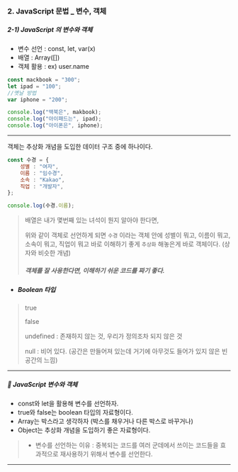 ### 2. JavaScript 문법 _ 변수, 객체 

##### 2-1) JavaScript 의 변수와 객체 

* 변수 선언 : const, let, var(x)
* 배열 : Array([])
* 객체 활용 : ex) user.name

```javascript
const mackbook = "300";
let ipad = "100";
//옛날 방법
var iphone = "200";

console.log("맥북은", makbook);
console.log("아이패드는", ipad);
console.log("아이폰은", iphone);
```

---

객체는 추상화 개념을 도입한 데이터 구조 중에 하나이다. 

```javascript
const 수경 = {
    성별 : "여자",
    이름 : "임수경",
    소속 : "Kakao",
    직업 : "개발자",
};

console.log(수경.이름);
```

> 배열은 내가 몇번째 있는 녀석이 뭔지 알아야 한다면, 
>
> 위와 같이 객체로 선언하게 되면 `수경` 이라는 객체 안에 성별이 뭐고, 이름이 뭐고, 소속이 뭐고, 직업이 뭐고 바로 이해하기 좋게 `추상화` 해놓은게 바로 객체이다. (상자와 비슷한 개념)
>
> ##### 객체를 잘 사용한다면, 이해하기 쉬운 코드를 짜기 좋다. 



* ##### Boolean 타입 

> true 
>
> false 
>
> undefined : 존재하지 않는 것, 우리가 정의조차 되지 않은 것 
>
> null : 비어 있다. (공간은 만들어져 있는데 거기에 아무것도 들어가 있지 않은 빈 공간의 느낌)



---



##### 🔻 JavaScript 변수와 객체 

* const와 let을 활용해 변수를 선언하자.
* true와 false는 boolean 타입의 자료형이다. 
* Array는 박스라고 생각하자 (박스를 채우거나 다른 박스로 바꾸거나)
* Object는 추상화 개념을 도입하기 좋은 자료형이다. 

> * 변수를 선언하는 이유 : 중복되는 코드를 여러 군데에서 쓰이는 코드들을 효과적으로 재사용하기 위해서 변수를 선언한다. 



---



